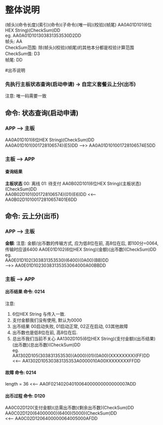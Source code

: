 # 整体说明
(帧头)(命令长度)(索引)(命令)(子命令)(唯一码)(校验)(帧尾)
AA0A01D101(6位HEX String)(CheckSum)DD\
eg. AA0A01D101303831353530D2DD\
帧头: AA\
CheckSum范围: 除(帧头)(校验)(帧尾)的其他本分都是校验计算范围\
CheckSum值: D3\
帧尾: DD

#出币说明
### 先执行主板状态查询(启动申请) -> 自定义套餐云上分(出币)
注意: 唯一码需要一致

## 命令: 状态查询(启动申请)
### APP --> 主板
AA0A01D101(6位HEX String)(CheckSum)DD\
AA0A01D101(001728106574)(E5)DD
-->> AA0A01D101001728106574E5DD
### 主板 --> APP
#### 查询结果
**主板状态**
00: 离线
01: 待支付
AA0B02D101(6位HEX String)(主板状态)(CheckSum)DD\
AA0B02D101(001728106574)(01)(E6)DD
<<-- AA0B02D10100172810657401E6DD



## 命令: 云上分(出币)
### APP --> 主板
**金额**: 
注意: 金额/出币数的传输方式, 应为低8位在前, 高8位在后, 即100分=0064, 传输时应该6400
AA0E01D102(6位HEX String)(金额)(出币数)(CheckSum)DD\
eg. \
AA0E01D102(303831353530)(6400)(0A00)(BB)DD\
-->> AA0E01D10230383135353064000A00BBDD

### 主板 --> APP

#### 出币结果 命令: 0214
注意:  
1. 6位HEX String 与传入一致.
2. 支付金额我们没有使用, 默认为0000
3. 出币结果 00启动失败, 01启动正常, 02正在启动, 03其他故障
4. 出币数也是低8位在前, 高8位在后.
5. 总出币我们当前不关心
AA1302D105(6位HEX String)(支付金额)(出币结果)(出币数)(总出币数)(CheckSum)DD\
eg. \
AA1302D105(303831353530)(A000)(01)(0A00)(XXXXXXXX)(FF)DD\
<<-- AA1302D10530383135353A0000010A00XXXXXXXXFFDD

#### 故障 命令: 0214
length = 36
<<-- AA0F02140204010064000000000000007ADD

#### 出币过程 命令: D120
AA0C02D120(支付金额)(总需出币数)(剩余出币数)(CheckSum)DD\
AA0C02D120(64000000)(6400)(5000)(CheckSum)DD\
<<-- AA0C02D1206400000064005000AFDD

